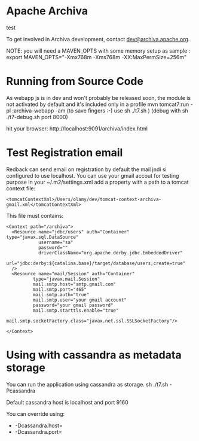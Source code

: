 Apache Archiva
==============
test

To get involved in Archiva development, contact dev@archiva.apache.org.

NOTE: you will need a MAVEN_OPTS with some memory setup as sample :
export MAVEN_OPTS="-Xmx768m -Xms768m -XX:MaxPermSize=256m"

Running from Source Code
========================

As webapp js is in dev and won't probably be released soon, the module is not activated by default and it's included only in a profile
mvn tomcat7:run -pl :archiva-webapp -am  (to save fingers :-) use sh ./t7.sh ) (debug with sh ./t7-debug.sh  port 8000)


hit your browser: http://localhost:9091/archiva/index.html

Test Registration email
========================
Redback can send email on registration by default the mail jndi si configured to use localhost.
You can use your gmail accout for testing purpose
In your ~/.m2/settings.xml add a property with a path to a tomcat context file:
```
<tomcatContextXml>/Users/olamy/dev/tomcat-context-archiva-gmail.xml</tomcatContextXml>
```
This file must contains:

```
<Context path="/archiva">
  <Resource name="jdbc/users" auth="Container" type="javax.sql.DataSource"
            username="sa"
            password=""
            driverClassName="org.apache.derby.jdbc.EmbeddedDriver"
            url="jdbc:derby:${catalina.base}/target/database/users;create=true"
  />
  <Resource name="mail/Session" auth="Container"
          type="javax.mail.Session"
          mail.smtp.host="smtp.gmail.com"
          mail.smtp.port="465"
          mail.smtp.auth="true"
          mail.smtp.user="your gmail account"
          password="your gmail password"
          mail.smtp.starttls.enable="true"
          mail.smtp.socketFactory.class="javax.net.ssl.SSLSocketFactory"/>

</Context>
```

Using with cassandra as metadata storage
========================
You can run the application using cassandra as storage.
sh ./t7.sh -Pcassandra

Default cassandra host is localhost and port 9160

You can override using:

 * -Dcassandra.host=
 * -Dcassandra.port=




